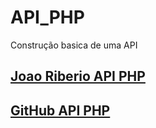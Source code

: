 # API_PHP
 Construção basica de uma API
## [Joao Riberio API PHP](https://www.youtube.com/playlist?list=PLXik_5Br-zO8vLD6X9uB-EH6BpgZL8XBH)
## [GitHub API PHP](https://github.com/sys4soft/PHP-APIs-Course)
